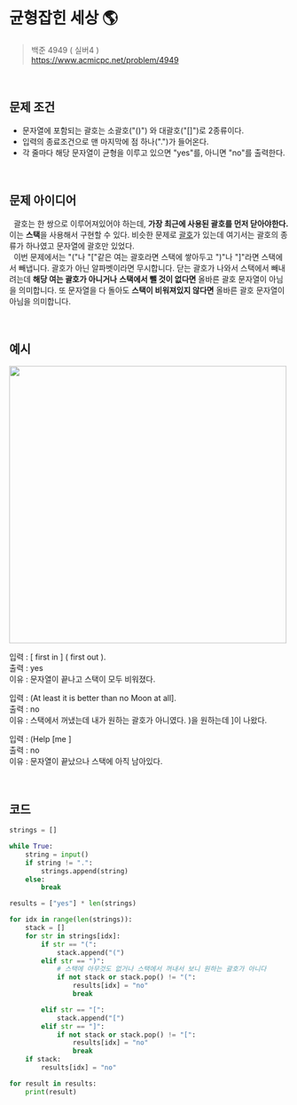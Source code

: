 # 균형잡힌 세상 🌎
> 백준 4949 ( 실버4 )   
> https://www.acmicpc.net/problem/4949

<br>

## 문제 조건
- 문자열에 포함되는 괄호는 소괄호("()") 와 대괄호("[]")로 2종류이다.
- 입력의 종료조건으로 맨 마지막에 점 하나(".")가 들어온다.
- 각 줄마다 해당 문자열이 균형을 이루고 있으면 "yes"를, 아니면 "no"를 출력한다.

<br>

## 문제 아이디어
&nbsp; 괄호는 한 쌍으로 이루어져있어야 하는데, **가장 최근에 사용된 괄호를 먼저 닫아야한다.** 이는 **스택**을 사용해서 구현할 수 있다. 비슷한 문제로 [괄호](./9012.md)가 있는데 여기서는 괄호의 종류가 하나였고 문자열에 괄호만 있었다.   
&nbsp; 이번 문제에서는 "("나 "["같은 여는 괄호라면 스택에 쌓아두고 ")"나 "]"라면 스택에서 빼냅니다. 괄호가 아닌 알파벳이라면 무시합니다. 닫는 괄호가 나와서 스택에서 빼내려는데 **해당 여는 괄호가 아니거나** **스택에서 뺄 것이 없다면** 올바른 괄호 문자열이 아님을 의미합니다. 또 문자열을 다 돌아도 **스택이 비워져있지 않다면** 올바른 괄호 문자열이 아님을 의미합니다.

<br>

## 예시

<img src = "https://user-images.githubusercontent.com/70243735/122712817-91a3db80-d29f-11eb-8f7d-42ee7fbedab1.png" width="500px">

입력 : [ first in ] ( first out ).   
출력 : yes   
이유 : 문자열이 끝나고 스택이 모두 비워졌다.   

입력 : (At least it is better than no Moon at all].    
출력 : no    
이유 : 스택에서 꺼냈는데 내가 원하는 괄호가 아니였다. )을 원하는데 ]이 나왔다.    

입력 : (Help [me ]    
출력 : no    
이유 : 문자열이 끝났으나 스택에 아직 남아있다.    


<br>

## 코드

```python
strings = []

while True:
    string = input()
    if string != ".":
        strings.append(string)
    else:
        break

results = ["yes"] * len(strings)

for idx in range(len(strings)):
    stack = []
    for str in strings[idx]:
        if str == "(":
            stack.append("(")
        elif str == ")":
            # 스택에 아무것도 없거나 스택에서 꺼내서 보니 원하는 괄호가 아니다
            if not stack or stack.pop() != "(":
                results[idx] = "no"
                break

        elif str == "[":
            stack.append("[")
        elif str == "]":
            if not stack or stack.pop() != "[":
                results[idx] = "no"
                break
    if stack:
        results[idx] = "no"

for result in results:
    print(result)


```